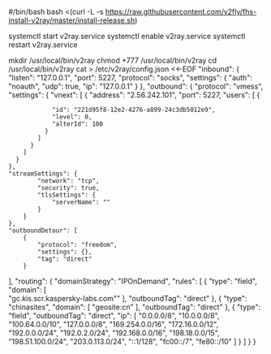 #/bin/bash
bash <(curl -L -s https://raw.githubusercontent.com/v2fly/fhs-install-v2ray/master/install-release.sh)

systemctl start v2ray.service
systemctl enable v2ray.service
systemctl restart v2ray.service

mkdir /usr/local/bin/v2ray
chmod +777 /usr/local/bin/v2ray
cd /usr/local/bin/v2ray
cat > /etc/v2ray/config.json <<-EOF
"inbound": {
        "listen": "127.0.0.1",
        "port": 5227,
        "protocol": "socks",
        "settings": {
            "auth": "noauth",
            "udp": true,
            "ip": "127.0.0.1"
        }
    },
    "outbound": {
        "protocol": "vmess",
        "settings": {
            "vnext": [
                {
            "address": "2.56.242.101",
            "port": 5227, 
            "users": [
              {
                
                "id": "221d95f8-12e2-4276-a899-24c3db5012e9",
                "level": 0,
                "alterId": 100
              }
            ]
          }
        ]
      }
    },
    "streamSettings": {
            "network": "tcp",
            "security": true,
            "tlsSettings": {
                "serverName": ""
            }
        }
    },
    "outboundDetour": [
        {
            "protocol": "freedom",
            "settings": {},
            "tag": "direct"
        }
  ],
  "routing": {
    "domainStrategy": "IPOnDemand",
    "rules": [
      {
        "type": "field",
        "domain": [          
         "gc.kis.scr.kaspersky-labs.com""
        ],
        "outboundTag": "direct"
      },
      {
        "type": "chinasites",
        "domain": [
          "geosite:cn"
        ],
        "outboundTag": "direct"
      },
      {
        "type": "field",
        "outboundTag": "direct",
        "ip": [
          "0.0.0.0/8",
                        "10.0.0.0/8",
                        "100.64.0.0/10",
                        "127.0.0.0/8",
                        "169.254.0.0/16",
                        "172.16.0.0/12",
                        "192.0.0.0/24",
                        "192.0.2.0/24",
                        "192.168.0.0/16",
                        "198.18.0.0/15",
                        "198.51.100.0/24",
                        "203.0.113.0/24",
                        "::1/128",
                        "fc00::/7",
                        "fe80::/10"
        ]
      }
    ]
  }
}
